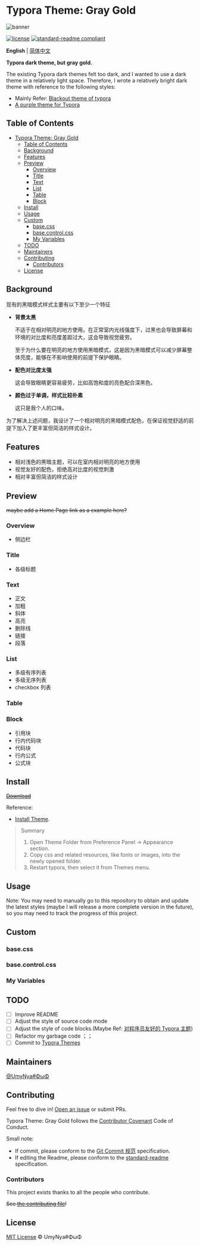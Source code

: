 # Typora Theme: Gray Gold

![banner]()



[![license](https://img.shields.io/badge/license-MIT-green?style=flat-square)](LICENSE)  [![standard-readme compliant](https://img.shields.io/badge/readme%20style-standard-brightgreen.svg?style=flat-square)](https://github.com/RichardLitt/standard-readme)  

**English** | [简体中文]()

**Typora dark theme, but gray gold.** 

The existing Typora dark themes felt too dark, and I wanted to use a dark theme in a relatively light space. Therefore, I wrote a relatively bright dark theme with reference to the following styles:
- Mainly Refer: [Blackout theme of typora](https://github.com/obscurefreeman/typora_theme_blackout?tab=readme-ov-file)
- [A purple theme for Typora](https://github.com/hliu202/typora-purple-theme/tree/master)

## Table of Contents

- [Typora Theme: Gray Gold](#typora-theme-gray-gold)
  - [Table of Contents](#table-of-contents)
  - [Background](#background)
  - [Features](#features)
  - [Preview](#preview)
    - [Overview](#overview)
    - [Title](#title)
    - [Text](#text)
    - [List](#list)
    - [Table](#table)
    - [Block](#block)
  - [Install](#install)
  - [Usage](#usage)
  - [Custom](#custom)
    - [base.css](#basecss)
    - [base.control.css](#basecontrolcss)
    - [My Variables](#my-variables)
  - [TODO](#todo)
  - [Maintainers](#maintainers)
  - [Contributing](#contributing)
    - [Contributors](#contributors)
  - [License](#license)

## Background

现有的黑暗模式样式主要有以下至少一个特征

- **背景太黑**

  不适于在相对明亮的地方使用。在正常室内光线强度下，过黑也会导致屏幕和环境的对比度和亮度差距过大，这会导致视觉疲劳。

  至于为什么要在明亮的地方使用黑暗模式，这是因为黑暗模式可以减少屏幕整体亮度，能够在不影响使用的前提下保护眼睛。

- **配色对比度太强**

  这会导致眼睛更容易疲劳，比如高饱和度的亮色配合深黑色。

- **颜色过于单调，样式比较朴素**

  这只是我个人的口味。

为了解决上述问题，我设计了一个相对明亮的黑暗模式配色，在保证视觉舒适的前提下加入了更丰富但简洁的样式设计。

## Features

- 相对浅色的黑暗主题，可以在室内相对明亮的地方使用
- 视觉友好的配色，拒绝高对比度的视觉刺激
- 相对丰富但简洁的样式设计

## Preview

~~maybe add a Home Page link as a example here?~~

### Overview

- 侧边栏

### Title

- 各级标题

### Text

- 正文
- 加粗
- 斜体
- 高亮
- 删除线
- 链接
- 段落

### List

- 多级有序列表
- 多级无序列表
- checkbox 列表

### Table



### Block

- 引用块
- 行内代码块
- 代码块
- 行内公式
- 公式块



## Install

~~[Download]()~~

Reference:
- [Install Theme](https://theme.typora.io/doc/Install-Theme/).

> Summary
> 1. Open Theme Folder from Preference Panel → Appearance section.
> 2. Copy css and related resources, like fonts or images, into the newly opened folder.
> 3. Restart typora, then select it from Themes menu.

## Usage

Note: You may need to manually go to this repository to obtain and update the latest styles (maybe I will release a more complete version in the future), so you may need to track the progress of this project. 

## Custom

### base.css

### base.control.css

### My Variables

## TODO

- [ ] Improve README
- [ ] Adjust the style of source code mode
- [ ] Adjust the style of code blocks.(Maybe Ref: [对程序员友好的 Typora 主题](https://github.com/lb-fes/typora-theme))
- [ ] Refactor my garbage code ；；
- [ ] Commit to [Typora Themes](https://theme.typora.io/)

## Maintainers

[@UmyNya#ΦωΦ](https://github.com/UmyNya)

## Contributing



Feel free to dive in! [Open an issue](https://github.com/UmyNya/typora-theme-gray-gold/issues/new) or submit PRs.

Typora Theme: Gray Gold follows the [Contributor Covenant](http://contributor-covenant.org/version/1/3/0/) Code of Conduct.

Small note: 
- If commit, please conform to the [Git Commit 规范](https://github.com/o-w-o/way/blob/master/appendixs/wiki/git-commit.md) specification.
- If editing the Readme, please conform to the [standard-readme](https://github.com/RichardLitt/standard-readme) specification.

### Contributors

This project exists thanks to all the people who contribute.

~~See [the contributing file](CONTRIBUTING.md)!~~

## License

[MIT License](./LICENSE) © UmyNya#ΦωΦ

